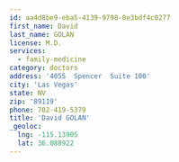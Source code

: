 ```yaml
---
id: aa4d8be9-eba5-4139-9798-0e3bdf4c0277
first_name: David
last_name: GOLAN
license: M.D.
services:
  - family-medicine
category: doctors
address: '4055  Spencer  Suite 100'
city: 'Las Vegas'
state: NV
zip: '89119'
phone: 702-419-5379
title: 'David GOLAN'
_geoloc:
  lng: -115.13905
  lat: 36.088922
---
```

